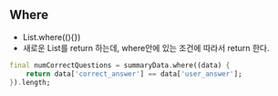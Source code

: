 ## Where ##

- List.where((){})
- 새로운 List를 return 하는데, where안에 있는 조건에 따라서 return 한다.
```dart
final numCorrectQuestions = summaryData.where((data) {
	return data['correct_answer'] == data['user_answer'];
}).length;
```